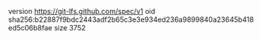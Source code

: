 version https://git-lfs.github.com/spec/v1
oid sha256:b22887f9bdc2443adf2b65c3e3e934ed236a9899840a23645b418ed5c06b8fae
size 3752
